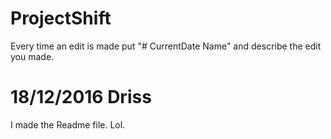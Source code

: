 # ProjectShift
Every time an edit is made put "# CurrentDate Name" and describe the edit you made.
# 18/12/2016 Driss
I made the Readme file. Lol.
